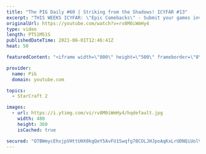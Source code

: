 ```yaml
---
title: "The PIG Daily #60 | Striking from the Shadows! ICYFAR #13"
excerpt: "THIS WEEKS ICYFAR: \"Epic Comebacks\" - Submit your games involving an epic comeback! Send submissions to eonblu95@gmail.com as attachment. Lastest submission until the second daily of the week (Monday in EU/US, Tuesday in AUS/KR).\r Full Playlist of Daily VoDs: https://www.youtube.com/playlist?list=PLFUDU8AOevUdOq5x--TBFC-p54CMWM4Fb"
originalUrl: https://youtube.com/watch?v=rv8M0iWmHy4
type: video
length: PT51M51S
publishedDateTime: 2021-06-01T12:46:41Z
heat: 50

featuredContent: "<iframe width=\"800\" height=\"500\" frameborder=\"0\" src=\"https://www.youtube.com/embed/rv8M0iWmHy4\" allow=\"accelerometer; autoplay; encrypted-media; gyroscope; picture-in-picture\" allowfullscreen></iframe>"

provider:
  name: PiG
  domain: youtube.com

topics:
  - StarCraft 2

images:
  - url: https://i.ytimg.com/vi/rv8M0iWmHy4/hqdefault.jpg
    width: 480
    height: 360
    isCached: true

secured: "O7BWmycEhsjpVHttUHX0kgQeY5AvFU1Swqfg7BCOLJHJpoAqKxLrUDNQiUolVbPvJhxtVXajF6j6GibIxi54sU2vdM+wmj7Z/27xS1IhXI4eRRPqWeWXyxQc0TYSEk5aypZRKLvOmiDO1/QyRY8MJLGo+lFS62BI3sL2282jn5C8lXl38OfSD0P8LR6R65ErVRx7XQ/7CsSrNsZeFr9rrNwMnIKIqHzBcBmwvfOMyyYvBYlsmGiAth7wG6b6/Wqg0IDS6Dfwkv0sZpduBCMEckw1nCQMvIjGqAIVZg3psLOlfwBB2dtqx64G1W+jnLfjbLm653JTZX+6wGKghfy5lalvoRdUM7h+ljNuY+my1izkaTE/7OQm+KA69TrzKrnhsa8S8SMulFDOi2PlBQxp4ceSzIcNKrLTtH9/QiFYKM0=;N+4rHO5kbkq9UygtiselUQ=="
---
```


